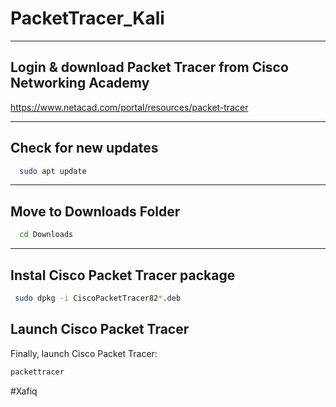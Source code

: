 # PacketTracer_Kali

---


## Login & download Packet Tracer from Cisco Networking Academy 

  https://www.netacad.com/portal/resources/packet-tracer

---

## Check for new updates 

``` bash
  sudo apt update
```

---

## Move to Downloads Folder

```bash
  cd Downloads
```

---

## Instal Cisco Packet Tracer package


```bash
 sudo dpkg -i CiscoPacketTracer82*.deb
``` 
 

## Launch Cisco Packet Tracer

Finally, launch Cisco Packet Tracer:

```bash
packettracer
```


#Xafiq

